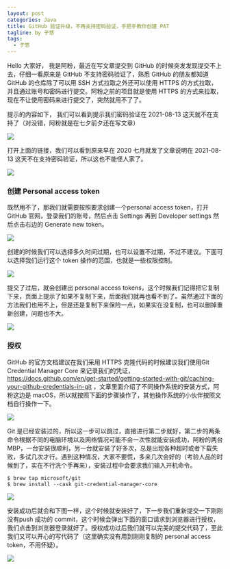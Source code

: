 ```yaml
---
layout: post
categories: Java
title: GitHub 验证升级，不再支持密码验证，手把手教你创建 PAT
tagline: by 子悠
tags: 
  - 子悠
---
```


Hello 大家好， 我是阿粉，最近在写文章提交到 GitHub 的时候突发发现提交不上去，仔细一看原来是 GitHub 不支持密码验证了，熟悉 GitHub 的朋友都知道 GitHub 的仓库除了可以用 SSH 方式拉取之外还可以使用 HTTPS 的方式拉取，并且通过账号和密码进行提交。阿粉之前的项目就是使用 HTTPS 的方式来拉取，现在不让使用密码来进行提交了，突然就用不了了。

<!--more-->

提示的内容如下，  我们可以看到提示我们密码验证在 2021-08-13 这天就不在支持了（对没错，阿粉就是在七夕前夕还在写文章）

![](http://www.justdojava.com/assets/images/2019/java/image_ziyou/2021/0816/01.png)

打开上面的链接，我们可以看到原来早在 2020 七月就发了文章说明在 2021-08-13 这天不在支持密码验证，所以这也不能怪人家了。

![](http://www.justdojava.com/assets/images/2019/java/image_ziyou/2021/0816/02.png)

### 创建 Personal access token

既然用不了，那我们就需要按照要求创建一个personal access token，打开 GitHub 官网，登录我们的账号，然后点击 Settings 再到 Developer settings 然后点击右边的 Generate new token。

![](http://www.justdojava.com/assets/images/2019/java/image_ziyou/2021/0816/03.png)

创建的时候我们可以选择多久时间过期，也可以设置不过期，不过不建议。下面可以选择我们运行这个 token 操作的范围，也就是一些权限控制。

![](http://www.justdojava.com/assets/images/2019/java/image_ziyou/2021/0816/04.png)

提交了过后，就会创建出 personal access tokens，这个时候我们记得把它复制下来，页面上提示了如果不复制下来，后面我们就再也看不到了。虽然通过下面的方法我们也用不上，但是还是复制下来保险一点，如果实在没复制，也可以删掉重新创建，问题也不大。

![](http://www.justdojava.com/assets/images/2019/java/image_ziyou/2021/0816/05.png)

### 授权

GitHub 的官方文档建议在我们采用 HTTPS 克隆代码的时候建议我们使用Git Credential Manager Core  来记录我们的凭证，https://docs.github.com/en/get-started/getting-started-with-git/caching-your-github-credentials-in-git ，文章里面介绍了不同操作系统的安装方式，阿粉这边是 macOS，所以就按照下面的步骤操作了，其他操作系统的小伙伴按照文档自行操作一下。

![](http://www.justdojava.com/assets/images/2019/java/image_ziyou/2021/0816/06.png)

Git 是已经安装过的，所以这一步可以跳过，直接进行第二步就好，第二步的两条命令根据不同的电脑环境以及网络情况可能不会一次性就能安装成功，阿粉的两台 MBP，一台安装很顺利，另一台就安装了好多次，总是出现各种超时或者下载失败，多试几次才行。遇到这种情况，大家不要慌，多来几次会好的（考验人品的时候到了，实在不行洗个手再来），安装过程中会要求我们输入开机命令。

```
$ brew tap microsoft/git
$ brew install --cask git-credential-manager-core
```

![](http://www.justdojava.com/assets/images/2019/java/image_ziyou/2021/0816/07.png)

安装成功后就会和下图一样，这个时候就安装好了，下一步我们重新提交一下刚刚没有push 成功的 commit，这个时候会弹出下面的窗口请求到浏览器进行授权，我们点击到浏览器登录就好了。授权成功过后我们就可以完美的提交代码了，至此我们又可以开心的写代码了（这里确实没有用到刚刚复制的 personal access token，不用怀疑）。

![](http://www.justdojava.com/assets/images/2019/java/image_ziyou/2021/0816/08.png)

